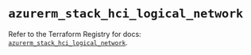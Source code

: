 # `azurerm_stack_hci_logical_network`

Refer to the Terraform Registry for docs: [`azurerm_stack_hci_logical_network`](https://registry.terraform.io/providers/hashicorp/azurerm/4.6.0/docs/resources/stack_hci_logical_network).
